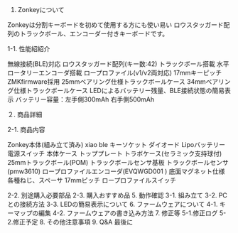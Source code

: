 1. Zonkeyについて

Zonkeyは分割キーボードを初めて使用する方にも使い易い
ロウスタッガード配列のトラックボール、エンコーダー付きキーボードです。


1-1. 性能紹紹介

無線接続(BLE)対応
ロウスタッガード配列(キー数:42)
トラックボール搭載
水平ロータリーエンコーダ搭載
ロープロファイル(v1/v2両対応)
17mmキーピッチ
ZMKfirmware採用
25mmベアリング仕様トラックボールケース
34mmベアリング仕様トラックボールケース
LEDによるバッテリー残量、BLE接続状態の簡易表示
バッテリー容量：左手側300mAh  右手側500mAh

２. 商品詳細

2-1. 商品内容

Zonkey本体(組み立て済み)
xiao ble
キーソケット
ダイオード
Lipoバッテリー
電源スイッチ
本体ケース
トッププレート
トラボケース(セラミック支持球付)
25mmトラックボール(POM)
トラックボールセンサ基板
トラックボールセンサ(pmw3610)
ロープロファイルエンコーダ(EVQWGD001 )
底面マグネット仕様
各種ねじ、スペーサ
17mmピッチ
ロープロファイルスイッチ


2-2. 別途購入必要部品
2-3. 購入おすすめ品
5. 動作確認
3-1. 組み立て
3-2. PCとの接続方法
3-3. LEDの簡易表示について
6. ファームウェアについて
4-1. キーマップの編集
4-2. ファームウェアの書き込み方法
7. 修正等
5-1.修正ログ
5-2.修正予定
8. その他注意事項
9. Q&A
最後に
